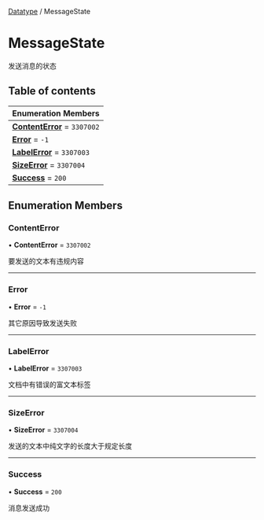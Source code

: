 [Datatype](../groups/Core.Datatype.md) / MessageState

# MessageState <Badge type="tip" text="Enumeration" /> <Score text="MessageState" />

发送消息的状态

## Table of contents

| Enumeration Members |
| :-----|
| **[ContentError](mw.MessageState.md#contenterror)** = ``3307002`` <br> |
| **[Error](mw.MessageState.md#error)** = ``-1`` <br> |
| **[LabelError](mw.MessageState.md#labelerror)** = ``3307003`` <br> |
| **[SizeError](mw.MessageState.md#sizeerror)** = ``3307004`` <br> |
| **[Success](mw.MessageState.md#success)** = ``200`` <br> |

## Enumeration Members

### ContentError <Score text="ContentError" /> 

• **ContentError** = ``3307002``

要发送的文本有违规内容

___

### Error <Score text="Error" /> 

• **Error** = ``-1``

其它原因导致发送失败

___

### LabelError <Score text="LabelError" /> 

• **LabelError** = ``3307003``

文档中有错误的富文本标签

___

### SizeError <Score text="SizeError" /> 

• **SizeError** = ``3307004``

发送的文本中纯文字的长度大于规定长度

___

### Success <Score text="Success" /> 

• **Success** = ``200``

消息发送成功

